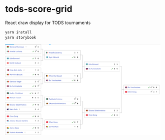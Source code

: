 # tods-score-grid

React draw display for TODS tournaments

```js
yarn install
yarn storybook
```

![alt text](https://github.com/CourtHive/tods-score-grid/blob/main/assets/tods-score-grid.png?raw=true)
